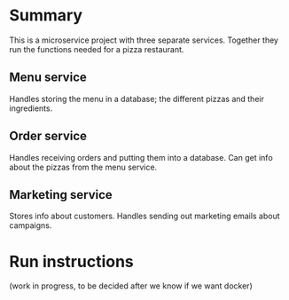 # Summary
This is a microservice project with three separate services. Together they run the functions needed for a pizza restaurant. 

## Menu service
Handles storing the menu in a database; the different pizzas and their ingredients.

## Order service
Handles receiving orders and putting them into a database. Can get info about the pizzas from the menu service.

## Marketing service
Stores info about customers. Handles sending out marketing emails about campaigns. 

# Run instructions
(work in progress, to be decided after we know if we want docker) 